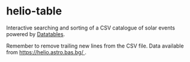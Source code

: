 # helio-table

Interactive searching and sorting of a CSV catalogue of solar events powered by [Datatables](https://datatables.net/).

Remember to remove trailing new lines from the CSV file. Data available from [https://helio.astro.bas.bg/
](https://helio.astro.bas.bg/).
